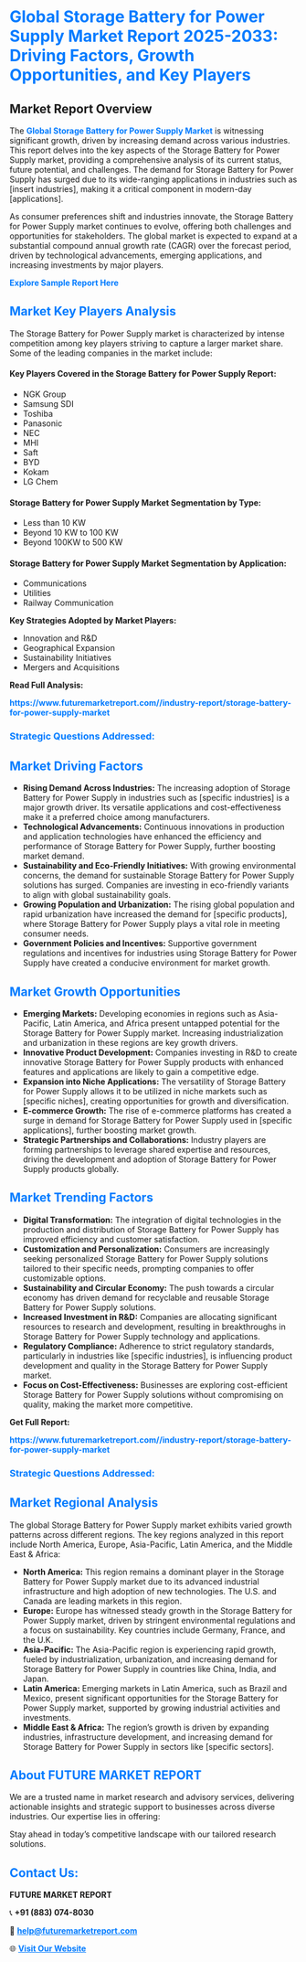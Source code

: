 <h1 style="color: #007BFF;">Global Storage Battery for Power Supply Market Report 2025-2033: Driving Factors, Growth Opportunities, and Key Players</h1>

<section id="overview">
<h2>Market Report Overview</h2>
<p>The <a href="https://www.futuremarketreport.com//industry-report/storage-battery-for-power-supply-market" style="color: #007BFF; text-decoration: none;"><strong>Global Storage Battery for Power Supply Market</strong></a> is witnessing significant growth, driven by increasing demand across various industries. This report delves into the key aspects of the Storage Battery for Power Supply market, providing a comprehensive analysis of its current status, future potential, and challenges. The demand for Storage Battery for Power Supply has surged due to its wide-ranging applications in industries such as [insert industries], making it a critical component in modern-day [applications].</p>
<p>As consumer preferences shift and industries innovate, the Storage Battery for Power Supply market continues to evolve, offering both challenges and opportunities for stakeholders. The global market is expected to expand at a substantial compound annual growth rate (CAGR) over the forecast period, driven by technological advancements, emerging applications, and increasing investments by major players.</p>
</section>

<section id="overview">
<p><a href="https://www.futuremarketreport.com//request-sample/reportId=55291" style="color: #007BFF; text-decoration: none;"><strong>Explore Sample Report Here</strong></a></p>
</section>

<section id="key-players">
<h2 style="color: #007BFF;">Market Key Players Analysis</h2>
<p>The Storage Battery for Power Supply market is characterized by intense competition among key players striving to capture a larger market share. Some of the leading companies in the market include:</p>
<h4>Key Players Covered in the Storage Battery for Power Supply Report:</h4>
<ul><li>NGK Group</li><li>Samsung SDI</li><li>Toshiba</li><li>Panasonic</li><li>NEC</li><li>MHI</li><li>Saft</li><li>BYD</li><li>Kokam</li><li>LG Chem</li></ul>
<h4>Storage Battery for Power Supply Market Segmentation by Type:</h4>
<ul><li>Less than 10 KW</li><li>Beyond 10 KW to 100 KW</li><li>Beyond 100KW to 500 KW</li></ul>

<h4>Storage Battery for Power Supply Market Segmentation by Application:</h4>
<ul><li>Communications</li><li>Utilities</li><li>Railway Communication</li></ul>
<p><strong>Key Strategies Adopted by Market Players:</strong></p>
<ul>
<li>Innovation and R&D</li>
<li>Geographical Expansion</li>
<li>Sustainability Initiatives</li>
<li>Mergers and Acquisitions</li>
</ul>
</section>

<section>
<p><strong>Read Full Analysis: </strong></p><a href="https://www.futuremarketreport.com//industry-report/storage-battery-for-power-supply-market" style="color: #007BFF; text-decoration: none;"><strong>https://www.futuremarketreport.com//industry-report/storage-battery-for-power-supply-market</strong></a>
<h3 style="color: #007BFF;">Strategic Questions Addressed:</h3>
</section>

<section id="driving-factors">
<h2 style="color: #007BFF;">Market Driving Factors</h2>
<ul>
<li><strong>Rising Demand Across Industries:</strong> The increasing adoption of Storage Battery for Power Supply in industries such as [specific industries] is a major growth driver. Its versatile applications and cost-effectiveness make it a preferred choice among manufacturers.</li>
<li><strong>Technological Advancements:</strong> Continuous innovations in production and application technologies have enhanced the efficiency and performance of Storage Battery for Power Supply, further boosting market demand.</li>
<li><strong>Sustainability and Eco-Friendly Initiatives:</strong> With growing environmental concerns, the demand for sustainable Storage Battery for Power Supply solutions has surged. Companies are investing in eco-friendly variants to align with global sustainability goals.</li>
<li><strong>Growing Population and Urbanization:</strong> The rising global population and rapid urbanization have increased the demand for [specific products], where Storage Battery for Power Supply plays a vital role in meeting consumer needs.</li>
<li><strong>Government Policies and Incentives:</strong> Supportive government regulations and incentives for industries using Storage Battery for Power Supply have created a conducive environment for market growth.</li>
</ul>
</section>

<section id="growth-opportunities">
<h2 style="color: #007BFF;">Market Growth Opportunities</h2>
<ul>
<li><strong>Emerging Markets:</strong> Developing economies in regions such as Asia-Pacific, Latin America, and Africa present untapped potential for the Storage Battery for Power Supply market. Increasing industrialization and urbanization in these regions are key growth drivers.</li>
<li><strong>Innovative Product Development:</strong> Companies investing in R&D to create innovative Storage Battery for Power Supply products with enhanced features and applications are likely to gain a competitive edge.</li>
<li><strong>Expansion into Niche Applications:</strong> The versatility of Storage Battery for Power Supply allows it to be utilized in niche markets such as [specific niches], creating opportunities for growth and diversification.</li>
<li><strong>E-commerce Growth:</strong> The rise of e-commerce platforms has created a surge in demand for Storage Battery for Power Supply used in [specific applications], further boosting market growth.</li>
<li><strong>Strategic Partnerships and Collaborations:</strong> Industry players are forming partnerships to leverage shared expertise and resources, driving the development and adoption of Storage Battery for Power Supply products globally.</li>
</ul>
</section>

<section id="trending-factors">
<h2 style="color: #007BFF;">Market Trending Factors</h2>
<ul>
<li><strong>Digital Transformation:</strong> The integration of digital technologies in the production and distribution of Storage Battery for Power Supply has improved efficiency and customer satisfaction.</li>
<li><strong>Customization and Personalization:</strong> Consumers are increasingly seeking personalized Storage Battery for Power Supply solutions tailored to their specific needs, prompting companies to offer customizable options.</li>
<li><strong>Sustainability and Circular Economy:</strong> The push towards a circular economy has driven demand for recyclable and reusable Storage Battery for Power Supply solutions.</li>
<li><strong>Increased Investment in R&D:</strong> Companies are allocating significant resources to research and development, resulting in breakthroughs in Storage Battery for Power Supply technology and applications.</li>
<li><strong>Regulatory Compliance:</strong> Adherence to strict regulatory standards, particularly in industries like [specific industries], is influencing product development and quality in the Storage Battery for Power Supply market.</li>
<li><strong>Focus on Cost-Effectiveness:</strong> Businesses are exploring cost-efficient Storage Battery for Power Supply solutions without compromising on quality, making the market more competitive.</li>
</ul>
</section>

<section>
<p><strong>Get Full Report: </strong></p><a href="https://www.futuremarketreport.com//industry-report/storage-battery-for-power-supply-market" style="color: #007BFF; text-decoration: none;"><strong>https://www.futuremarketreport.com//industry-report/storage-battery-for-power-supply-market</strong></a>
<h3 style="color: #007BFF;">Strategic Questions Addressed:</h3>
</section>


<section id="regional-analysis">
<h2 style="color: #007BFF;">Market Regional Analysis</h2>
<p>The global Storage Battery for Power Supply market exhibits varied growth patterns across different regions. The key regions analyzed in this report include North America, Europe, Asia-Pacific, Latin America, and the Middle East & Africa:</p>
<ul>
<li><strong>North America:</strong> This region remains a dominant player in the Storage Battery for Power Supply market due to its advanced industrial infrastructure and high adoption of new technologies. The U.S. and Canada are leading markets in this region.</li>
<li><strong>Europe:</strong> Europe has witnessed steady growth in the Storage Battery for Power Supply market, driven by stringent environmental regulations and a focus on sustainability. Key countries include Germany, France, and the U.K.</li>
<li><strong>Asia-Pacific:</strong> The Asia-Pacific region is experiencing rapid growth, fueled by industrialization, urbanization, and increasing demand for Storage Battery for Power Supply in countries like China, India, and Japan.</li>
<li><strong>Latin America:</strong> Emerging markets in Latin America, such as Brazil and Mexico, present significant opportunities for the Storage Battery for Power Supply market, supported by growing industrial activities and investments.</li>
<li><strong>Middle East & Africa:</strong> The region’s growth is driven by expanding industries, infrastructure development, and increasing demand for Storage Battery for Power Supply in sectors like [specific sectors].</li>
</ul>
</section>

<footer>
<h2 style="color: #007BFF;">About FUTURE MARKET REPORT</h2>
<p>We are a trusted name in market research and advisory services, delivering actionable insights and strategic support to businesses across diverse industries. Our expertise lies in offering:</p>

<p>Stay ahead in today’s competitive landscape with our tailored research solutions.</p>

<h2 style="color: #007BFF;">Contact Us:</h2>
<p><strong>FUTURE MARKET REPORT</strong></p>
<p>📞 <strong>+91 (883) 074-8030</strong></p>
<p>📧 <strong><a href="mailto:help@futuremarketreport.com" style="color: #007BFF;">help@futuremarketreport.com</a></strong></p>
<p>🌐 <strong><a href="https://www.futuremarketreport.com/" style="color: #007BFF;">Visit Our Website</a></strong></p>
</footer>